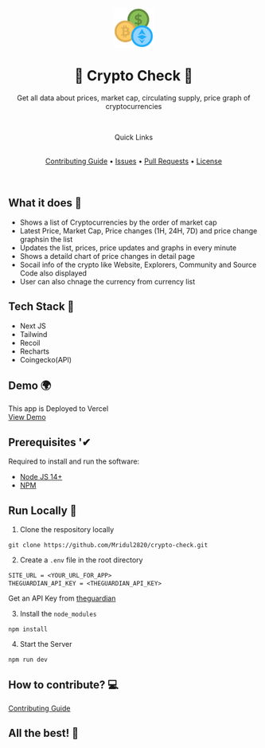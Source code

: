 <p align="center">
  <img src="/public/logo.png" align="center" width="80"/>
</p>

<div align="center">
    <h1>🤑 Crypto Check 🤑</h1>
    <p>Get all data about prices, market cap, circulating supply, price graph of cryptocurrencies</p>
</div>

<br />

<div align="center">
    <p>Quick Links</p>
    <br />
    <a href="CONTRIBUTING.md">Contributing Guide</a> •
    <a href="https://github.com/Mridul2820/crypto-check/issues">Issues</a> •
    <a href="https://github.com/Mridul2820/crypto-check/pulls">Pull Requests</a> •
    <a href="LICENSE">License</a>
</div>


<br />
<br />

## What it does 🤔
- Shows a list of Cryptocurrencies by the order of market cap
- Latest Price, Market Cap, Price changes (1H, 24H, 7D) and price change graphsin the list
- Updates the list, prices, price updates and graphs in every minute
- Shows a detaild chart of price changes in detail page
- Socail info of the crypto like Website, Explorers, Community and Source Code also displayed
- User can also chnage the currency from currency list

## Tech Stack 👾
- Next JS
- Tailwind
- Recoil
- Recharts
- Coingecko(API)

## Demo 🌍
This app is Deployed to Vercel
<br />
[View Demo](Cryptocurrencies)

## Prerequisites '✔
Required to install and run the software:
* [Node JS 14+](https://nodejs.org/)
* [NPM](https://www.npmjs.com/get-npm)

## Run Locally 🤠
1. Clone the respository locally
```
git clone https://github.com/Mridul2820/crypto-check.git
```
2. Create a `.env` file in the root directory
```
SITE_URL = <YOUR_URL_FOR_APP>
THEGUARDIAN_API_KEY = <THEGUARDIAN_API_KEY>
```
Get an API Key from [theguardian](https://open-platform.theguardian.com/)

3. Install the `node_modules`
```
npm install
```
4. Start the Server
```
npm run dev
```

## How to contribute? 💻
<a href="CONTRIBUTING.md">Contributing Guide</a>

## All the best! 🥇
